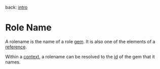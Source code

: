 back: [intro](../intro.md)

# Role Name

A rolename is the name of a role [gem](basics/gem.md). It is also one of the elements of a [reference](basics/reference.md).

Within a [context](basics/context.md), a rolename can be resolved to the [id](basics/id.md) of the gem that it names.
